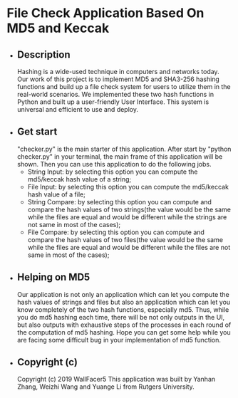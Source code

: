 # File Check Application Based On MD5 and Keccak
+ ## Description
    Hashing is a wide-used technique in computers and networks today. Our work of this project is to implement MD5 and SHA3-256 hashing functions and build up a file check system for users to utilize them in the real-world scenarios. We implemented these two hash functions in Python and built up a user-friendly User Interface. This system is universal and efficient to use and deploy.
+ ## Get start
    "checker.py" is the main starter of this application. After start by "python checker.py" in your terminal, the main frame of this application will be shown. Then you can use this application to do the following jobs.
    + String Input: by selecting this option you can compute the md5/keccak hash value of a string;
    + File Input: by selecting this option you can compute the md5/keccak hash value of a file;
    + String Compare: by selecting this option you can compute and compare the hash values of two strings(the value would be the same while the files are equal and would be different while the strings are not same in most of the cases);
    + File Compare: by selecting this option you can compute and compare the hash values of two files(the value would be the same while the files are equal and would be different while the files are not same in most of the cases);
+ ## Helping on MD5
    Our application is not only an application which can let you compute the hash values of strings and files but also an application which can let you know completely of the two hash functions, especially md5. Thus, while you do md5 hashing each time, there will be not only outputs in the UI, but also outputs with exhaustive steps of the processes in each round of the computation of md5 hashing. Hope you can get some help while you are facing some difficult bug in your implementation of md5 function.
+ ## Copyright (c)
    Copyright (c) 2019 WallFacer5
    This application was built by Yanhan Zhang, Weizhi Wang and Yuange Li from Rutgers University.